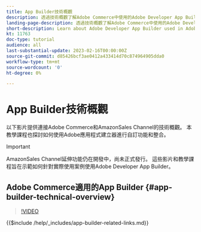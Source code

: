 ```yaml
---
title: App Builder技術概觀
description: 透過技術概觀了解Adobe Commerce中使用的Adobe Developer App Builder
landing-page-description: 透過技術概觀了解Adobe Commerce中使用的Adobe Developer App Builder
short-description: Learn about Adobe Developer App Builder used in Adobe Commerce with a technical overview
kt: 11763
doc-type: tutorial
audience: all
last-substantial-update: 2023-02-16T00:00:00Z
source-git-commit: d85426bcf3ae0412a433414d70c874964905dda0
workflow-type: tm+mt
source-wordcount: '0'
ht-degree: 0%

---
```



# App Builder技術概觀

以下影片提供連接Adobe Commerce和AmazonSales Channel的技術概觀。 本教學課程也探討如何使用Adobe應用程式建立器進行自訂功能和整合。

>[!IMPORTANT]
>
>AmazonSales Channel延伸功能仍在開發中，尚未正式發行。  這些影片和教學課程旨在示範如何針對實際使用案例使用Adobe Developer App Builder。


## Adobe Commerce適用的App Builder {#app-builder-technical-overview}

>[!VIDEO](https://video.tv.adobe.com/v/3413512?quality=12&learn=on)

{{$include /help/_includes/app-builder-related-links.md}}
